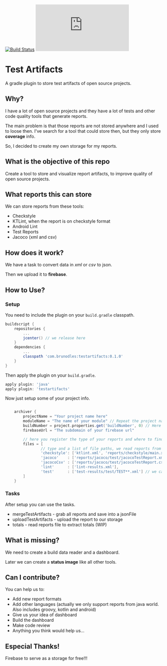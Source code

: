 [![Build Status](https://travis-ci.org/brunodles/TestArtifacts.svg?branch=master)](https://travis-ci.org/brunodles/TestArtifacts)
[![coverage](https://img.shields.io/badge/dynamic/json.svg?label=coverage&colorB=0f80c0&prefix=&suffix=%&query=$.coverage.total&uri=https://test-artifacts.firebaseio.com/testartifacts/last/testartifacts/totals.json)](https://test-artifacts.firebaseio.com/testartifacts/last/testartifacts/totals.json)

# Test Artifacts
A gradle plugin to store test artifacts of open source projects.


## Why?
I have a lot of open source projects and they have a lot of tests and other code quality tools that generate reports.

The main problem is that those reports are not stored anywhere and I used to loose then.
I've search for a tool that could store then, but they only store **coverage** info.

So, I decided to create my own storage for my reports.

## What is the objective of this repo
Create a tool to store and visualize report artifacts, to improve quality of open source projects.

## What reports this can store
We can store reports from these tools:
* Checkstyle
* KTLint, when the report is on checkstyle format
* Android Lint
* Test Reports
* Jacoco (xml and csv)

## How does it work?
We have a task to convert data in *xml* or *csv* to json.

Then we upload it to **firebase**.

## How to Use?
### Setup
You need to include the plugin on your `build.gradle` classpath.
```gradle
buildscript {
    repositories {
        ...
        jcenter() // we release here
    }
    dependencies {
        ...
        classpath 'com.brunodles:testartifacts:0.1.0'
    }
}
```

Then apply the plugin on your `build.gradle`.
```gradle
apply plugin: 'java'
apply plugin: 'testartifacts'
```

Now just setup some of your project info.
```gradle

    archiver {
        projectName = "Your project name here"
        moduleName = "The name of your module" // Repeat the project name if no module
        buildNumber = project.properties.get('buildNumber', 0) // Here you can read a System environment, depends on how you want to pass this parameter to gradle
        firebaseUrl = "The subdomain of your firebase url"

        // here you register the type of your reports and where to find then
        files = [
                // type and a list of file paths, we read reports from `buildDir`
                'checkstyle': ['ktlint.xml', 'reports/checkstyle/main.xml'],
                'jacoco'    : ['reports/jacoco/test/jacocoTestReport.xml'],
                'jacocoCsv' : ['reports/jacoco/test/jacocoTestReport.csv'],
                'lint'      : ['lint-results.xml'],
                'test'      : ['test-results/test/TEST**.xml'] // we can use wildcards
        ]
    }
```

### Tasks
After setup you can use the tasks.
* mergeTestArtifacts - grab all reports and save into a jsonFile
* uploadTestArtifacts - upload the report to our storage
* totals - read reports file to extract totals (WIP)

## What is missing?
We need to create a build data reader and a dashboard.

Later we can create a **status image** like all other tools.

## Can I contribute?
You can help us to:
* Add new report formats
* Add other languages (actually we only support reports from java world. Also includes groovy, kotlin and android)
* Give us your idea of dashboard
* Build the dashboard
* Make code review
* Anything you think would help us...

## Especial Thanks!
Firebase to serve as a storage for free!!!